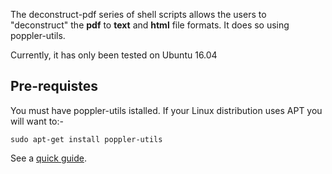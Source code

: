 The deconstruct-pdf series of shell scripts allows the users to "deconstruct" the **pdf** to **text** and **html** file formats. It does so using poppler-utils.

Currently, it has only been tested on Ubuntu 16.04

## Pre-requistes
You must have poppler-utils istalled. If your Linux distribution uses APT you will want to:-

```sudo apt-get install poppler-utils```

See a [quick guide](https://www.howtogeek.com/228531/how-to-convert-a-pdf-file-to-editable-text-using-the-command-line-in-linux/).
